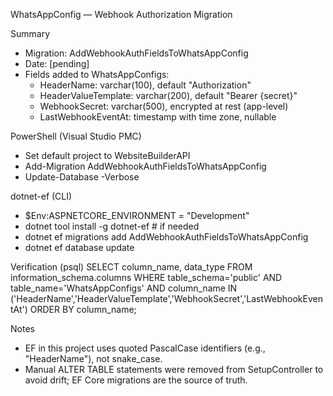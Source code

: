 WhatsAppConfig — Webhook Authorization Migration

Summary
- Migration: AddWebhookAuthFieldsToWhatsAppConfig
- Date: [pending]
- Fields added to WhatsAppConfigs:
  - HeaderName: varchar(100), default "Authorization"
  - HeaderValueTemplate: varchar(200), default "Bearer {secret}"
  - WebhookSecret: varchar(500), encrypted at rest (app-level)
  - LastWebhookEventAt: timestamp with time zone, nullable

PowerShell (Visual Studio PMC)
- Set default project to WebsiteBuilderAPI
- Add-Migration AddWebhookAuthFieldsToWhatsAppConfig
- Update-Database -Verbose

dotnet-ef (CLI)
- $Env:ASPNETCORE_ENVIRONMENT = "Development"
- dotnet tool install -g dotnet-ef  # if needed
- dotnet ef migrations add AddWebhookAuthFieldsToWhatsAppConfig
- dotnet ef database update

Verification (psql)
SELECT column_name, data_type
FROM information_schema.columns
WHERE table_schema='public' AND table_name='WhatsAppConfigs'
  AND column_name IN ('HeaderName','HeaderValueTemplate','WebhookSecret','LastWebhookEventAt')
ORDER BY column_name;

Notes
- EF in this project uses quoted PascalCase identifiers (e.g., "HeaderName"), not snake_case.
- Manual ALTER TABLE statements were removed from SetupController to avoid drift; EF Core migrations are the source of truth.


